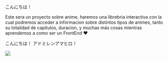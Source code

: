 こんにちは！

Este sera un proyecto sobre anime, haremos una librebria interactiva con la cual podremos acceder a informacion sobre distintos tipos de animes, tanto su totalidad de capitulos, duracion, y muchas más cosas mientras aprendemos a como ser un FrontEnd ♥

こんにちは！ アドミレンアマヒロ！
<p></p> <!-- Alinear a la Mahiro... -->
<div class="Mahiro"> <img src="https://i.pinimg.com/564x/3f/fc/1e/3ffc1e7349e64480696c4f76e37f0b2e.jpg"> </div>
